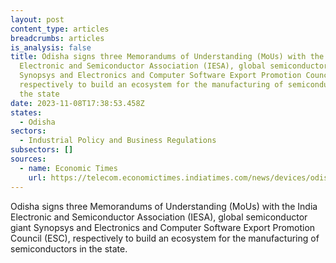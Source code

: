 ```yaml
---
layout: post
content_type: articles
breadcrumbs: articles
is_analysis: false
title: Odisha signs three Memorandums of Understanding (MoUs) with the India
  Electronic and Semiconductor Association (IESA), global semiconductor giant
  Synopsys and Electronics and Computer Software Export Promotion Council (ESC),
  respectively to build an ecosystem for the manufacturing of semiconductors in
  the state
date: 2023-11-08T17:38:53.458Z
states:
  - Odisha
sectors:
  - Industrial Policy and Business Regulations
subsectors: []
sources:
  - name: Economic Times
    url: https://telecom.economictimes.indiatimes.com/news/devices/odisha-govt-signs-three-mous-to-develop-semiconductor-manufacturing/104956841
---
```

Odisha signs three Memorandums of Understanding (MoUs) with the India Electronic and Semiconductor Association (IESA), global semiconductor giant Synopsys and Electronics and Computer Software Export Promotion Council (ESC), respectively to build an ecosystem for the manufacturing of semiconductors in the state.